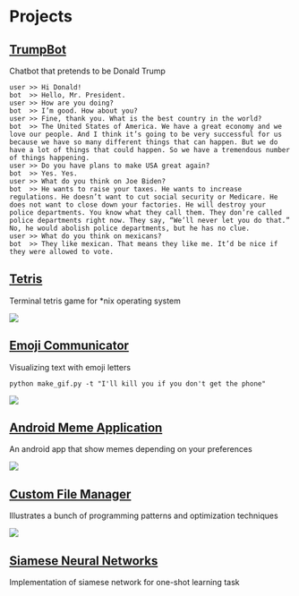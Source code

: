 # Projects

## [TrumpBot](https://github.com/SmirnovAlexander/chatbot)

Chatbot that pretends to be Donald Trump

```
user >> Hi Donald!
bot  >> Hello, Mr. President.
user >> How are you doing?
bot  >> I’m good. How about you?
user >> Fine, thank you. What is the best country in the world?
bot  >> The United States of America. We have a great economy and we love our people. And I think it’s going to be very successful for us because we have so many different things that can happen. But we do have a lot of things that could happen. So we have a tremendous number of things happening.
user >> Do you have plans to make USA great again?
bot  >> Yes. Yes.
user >> What do you think on Joe Biden?
bot  >> He wants to raise your taxes. He wants to increase regulations. He doesn’t want to cut social security or Medicare. He does not want to close down your factories. He will destroy your police departments. You know what they call them. They don’re called police departments right now. They say, “We’ll never let you do that.” No, he would abolish police departments, but he has no clue.
user >> What do you think on mexicans?
bot  >> They like mexican. That means they like me. It’d be nice if they were allowed to vote.
```

## [Tetris](https://github.com/SmirnovAlexander/Tetris)

Terminal tetris game for \*nix operating system

![](https://user-images.githubusercontent.com/32129186/82897155-de639880-9f5f-11ea-81a5-98c441744e06.gif)

## [Emoji Communicator](https://github.com/SmirnovAlexander/EmojiCommunicator)

Visualizing text with emoji letters

```
python make_gif.py -t "I'll kill you if you don't get the phone"
```

![](https://user-images.githubusercontent.com/32129186/68718909-b57b4780-05bb-11ea-9de9-b358e405c6d7.gif)


## [Android Meme Application](https://github.com/SmirnovAlexander/MemDer)

An android app that show memes depending on your preferences

![](https://user-images.githubusercontent.com/32129186/55136074-7688a680-513e-11e9-884f-e2737bd4ab37.gif)

## [Custom File Manager](https://github.com/SmirnovAlexander/SuperManager)

Illustrates a bunch of programming patterns and optimization techniques

![](https://user-images.githubusercontent.com/32129186/55532159-8b70b700-56b5-11e9-89cf-d4b2b4b89b88.png)

## [Siamese Neural Networks](https://github.com/SmirnovAlexander/OneShotLearningSiameseNetworks)

Implementation of siamese network for one-shot learning task
